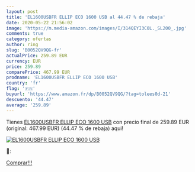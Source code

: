```yaml
---
layout: post
title: 'EL1600USBFR ELLIP ECO 1600 USB al 44.47 % de rebaja'
date: 2020-05-22 21:56:02
image: 'https://m.media-amazon.com/images/I/314QEYI3C0L._SL200_.jpg'
comments: true
category: ofertas
author: ring
slug: 'B0052QV9QG-fr'
actualPrice: 259.89 EUR
currency: EUR
price: 259.89
comparePrice: 467.99 EUR
prodname: 'EL1600USBFR ELLIP ECO 1600 USB'
country: 'fr'
flag: '🇫🇷'
buyurl: 'https://www.amazon.fr/dp/B0052QV9QG/?tag=tolees0d-21'
descuento: '44.47'
average: '259.89'
---
```


Tienes [EL1600USBFR ELLIP ECO 1600 USB](https://www.amazon.fr/dp/B0052QV9QG/?tag=tolees0d-21) con precio final de  259.89 EUR (original: 467.99 EUR) (44.47 %  de rebaja) aqui!

[![EL1600USBFR ELLIP ECO 1600 USB](https://m.media-amazon.com/images/I/314QEYI3C0L._SL200_.jpg)](https://www.amazon.fr/dp/B0052QV9QG/?tag=tolees0d-21)

🔎:


[Comprar!!!](https://www.amazon.fr/dp/B0052QV9QG/?tag=tolees0d-21)
